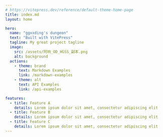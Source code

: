 ```yaml
---
# https://vitepress.dev/reference/default-theme-home-page
title: index.md
layout: home

hero:
  name: "ggxxding's dungeon"
  text: "Built with VitePress"
  tagline: My great project tagline
  image:
    src: /assets/阿响_OD_HGSS_副本.png
    alt: background
  actions:
    - theme: brand
      text: Markdown Examples
      link: /markdown-examples
    - theme: alt
      text: API Examples
      link: /api-examples

features:
  - title: Feature A
    details: Lorem ipsum dolor sit amet, consectetur adipiscing elit
  - title: Feature B
    details: Lorem ipsum dolor sit amet, consectetur adipiscing elit
  - title: Feature C
    details: Lorem ipsum dolor sit amet, consectetur adipiscing elit
---
```


